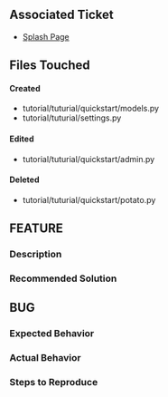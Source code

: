 ## Associated Ticket
- [Splash Page]()

## Files Touched
#### Created
- tutorial/tuturial/quickstart/models.py
- tutorial/tuturial/settings.py

#### Edited
- tutorial/tuturial/quickstart/admin.py

#### Deleted
- tutorial/tuturial/quickstart/potato.py

## FEATURE

### Description

### Recommended Solution




## BUG
### Expected Behavior

### Actual Behavior

### Steps to Reproduce

